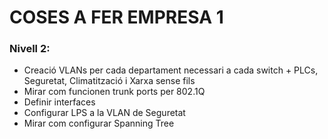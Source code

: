 # COSES A FER EMPRESA 1
### Nivell 2:
- Creació VLANs per cada departament necessari a cada switch + PLCs, Seguretat, Climatització i Xarxa sense fils
- Mirar com funcionen trunk ports per 802.1Q
- Definir interfaces
- Configurar LPS a la VLAN de Seguretat
- Mirar com configurar Spanning Tree
